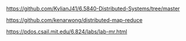 https://github.com/KylianJ41/6.5840-Distributed-Systems/tree/master

https://github.com/kenarwong/distributed-map-reduce

https://pdos.csail.mit.edu/6.824/labs/lab-mr.html
